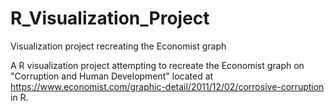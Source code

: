 # R_Visualization_Project
Visualization project recreating the Economist graph

A R visualization project attempting to recreate the Economist graph on "Corruption and Human Development" located at 
https://www.economist.com/graphic-detail/2011/12/02/corrosive-corruption in R. 
